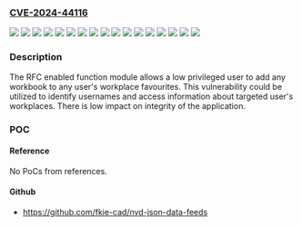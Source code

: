 ### [CVE-2024-44116](https://cve.mitre.org/cgi-bin/cvename.cgi?name=CVE-2024-44116)
![](https://img.shields.io/static/v1?label=Product&message=SAP%20NetWeaver%20Application%20Server%20for%20ABAP%20and%20ABAP%20Platform&color=blue)
![](https://img.shields.io/static/v1?label=Version&message=700%20&color=brightgreen)
![](https://img.shields.io/static/v1?label=Version&message=701%20&color=brightgreen)
![](https://img.shields.io/static/v1?label=Version&message=702%20&color=brightgreen)
![](https://img.shields.io/static/v1?label=Version&message=731%20&color=brightgreen)
![](https://img.shields.io/static/v1?label=Version&message=740%20&color=brightgreen)
![](https://img.shields.io/static/v1?label=Version&message=750%20&color=brightgreen)
![](https://img.shields.io/static/v1?label=Version&message=751%20&color=brightgreen)
![](https://img.shields.io/static/v1?label=Version&message=752%20&color=brightgreen)
![](https://img.shields.io/static/v1?label=Version&message=753%20&color=brightgreen)
![](https://img.shields.io/static/v1?label=Version&message=754%20&color=brightgreen)
![](https://img.shields.io/static/v1?label=Version&message=755%20&color=brightgreen)
![](https://img.shields.io/static/v1?label=Version&message=756%20&color=brightgreen)
![](https://img.shields.io/static/v1?label=Version&message=757%20&color=brightgreen)
![](https://img.shields.io/static/v1?label=Version&message=758%20&color=brightgreen)
![](https://img.shields.io/static/v1?label=Version&message=912%20&color=brightgreen)
![](https://img.shields.io/static/v1?label=Vulnerability&message=CWE-862%3A%20Missing%20Authorization&color=brightgreen)

### Description

The RFC enabled function module allows a low privileged user to add any workbook to any user's workplace favourites. This vulnerability could be utilized to identify usernames and access information about targeted user's workplaces. There is low impact on integrity of the application.

### POC

#### Reference
No PoCs from references.

#### Github
- https://github.com/fkie-cad/nvd-json-data-feeds

